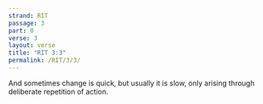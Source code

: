 ```yaml
---
strand: RIT
passage: 3
part: 0
verse: 3
layout: verse
title: "RIT 3:3"
permalink: /RIT/3/3/
---
```

And sometimes change is quick, but usually it is slow, only arising through deliberate repetition of action.
